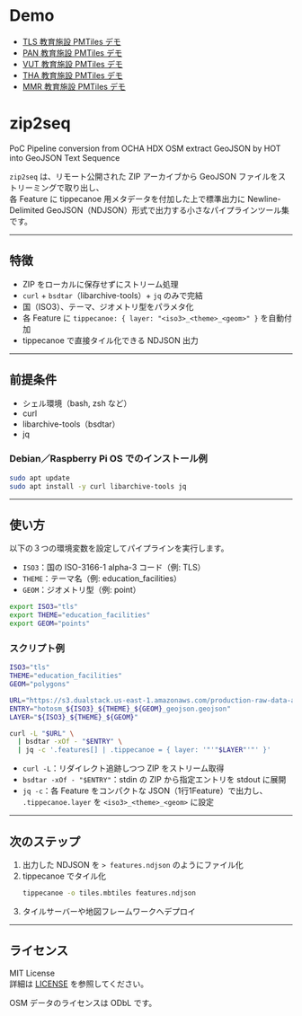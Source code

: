 # Demo

- [TLS 教育施設 PMTiles デモ](https://pmtiles.io/#url=https://hfu.github.io/zip2seq/tls_education_facilities.pmtiles)
- [PAN 教育施設 PMTiles デモ](https://pmtiles.io/#url=https://hfu.github.io/zip2seq/pan_education_facilities.pmtiles)
- [VUT 教育施設 PMTiles デモ](https://pmtiles.io/#url=https://hfu.github.io/zip2seq/vut_education_facilities.pmtiles)
- [THA 教育施設 PMTiles デモ](https://pmtiles.io/#url=https://hfu.github.io/zip2seq/tha_education_facilities.pmtiles)
- [MMR 教育施設 PMTiles デモ](https://pmtiles.io/#url=https://hfu.github.io/zip2seq/mmr_education_facilities.pmtiles)

# zip2seq
PoC Pipeline conversion from OCHA HDX OSM extract GeoJSON by HOT into GeoJSON Text Sequence

`zip2seq` は、リモート公開された ZIP アーカイブから GeoJSON ファイルをストリーミングで取り出し、  
各 Feature に tippecanoe 用メタデータを付加した上で標準出力に Newline-Delimited GeoJSON（NDJSON）形式で出力する小さなパイプラインツール集です。

---

## 特徴

- ZIP をローカルに保存せずにストリーム処理  
- `curl` + `bsdtar`（libarchive-tools）+ `jq` のみで完結  
- 国（ISO3）、テーマ、ジオメトリ型をパラメタ化  
- 各 Feature に `tippecanoe: { layer: "<iso3>_<theme>_<geom>" }` を自動付加  
- tippecanoe で直接タイル化できる NDJSON 出力  

---

## 前提条件

- シェル環境（bash, zsh など）  
- curl  
- libarchive-tools（bsdtar）  
- jq  

### Debian／Raspberry Pi OS でのインストール例

```sh
sudo apt update
sudo apt install -y curl libarchive-tools jq
```

---

## 使い方

以下の３つの環境変数を設定してパイプラインを実行します。  

- `ISO3`：国の ISO-3166-1 alpha-3 コード（例: TLS）  
- `THEME`：テーマ名（例: education_facilities）  
- `GEOM`：ジオメトリ型（例: point）  

```sh
export ISO3="tls"
export THEME="education_facilities"
export GEOM="points"
```

### スクリプト例

```sh
ISO3="tls"
THEME="education_facilities"
GEOM="polygons"

URL="https://s3.dualstack.us-east-1.amazonaws.com/production-raw-data-api/ISO3/${ISO3^^}/${THEME}/${GEOM}/hotosm_${ISO3}_${THEME}_${GEOM}_geojson.zip"
ENTRY="hotosm_${ISO3}_${THEME}_${GEOM}_geojson.geojson"
LAYER="${ISO3}_${THEME}_${GEOM}"

curl -L "$URL" \
  | bsdtar -xOf - "$ENTRY" \
  | jq -c '.features[] | .tippecanoe = { layer: '"'"$LAYER"'"' }'
```

- `curl -L`：リダイレクト追跡しつつ ZIP をストリーム取得  
- `bsdtar -xOf - "$ENTRY"`：stdin の ZIP から指定エントリを stdout に展開  
- `jq -c`：各 Feature をコンパクトな JSON（1行1Feature）で出力し、  
  `.tippecanoe.layer` を `<iso3>_<theme>_<geom>` に設定  

---

## 次のステップ

1. 出力した NDJSON を `> features.ndjson` のようにファイル化  
2. tippecanoe でタイル化  
   ```sh
   tippecanoe -o tiles.mbtiles features.ndjson
   ```
3. タイルサーバーや地図フレームワークへデプロイ  

---

## ライセンス

MIT License  
詳細は [LICENSE](LICENSE) を参照してください。 

OSM データのライセンスは ODbL です。
